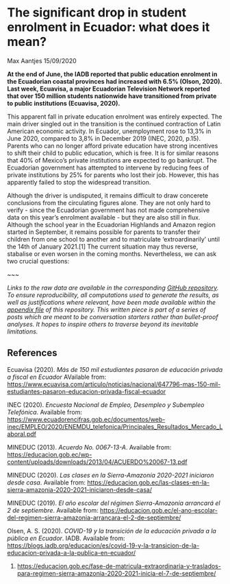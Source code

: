 The significant drop in student enrolment in Ecuador: what does it mean?
================
Max Aantjes
15/09/2020

**At the end of June, the IADB reported that public education enrolment
in the Ecuadorian coastal provinces had increased with 6.5% (Olson,
2020). Last week, Ecuavisa, a major Ecuadorian Television Network
reported that over 150 million students nationwide have transitioned
from private to public institutions (Ecuavisa, 2020).**

This apparent fall in private education enrolment was entirely expected.
The main driver singled out in the transition is the continued
contraction of Latin American economic activity. In Ecuador,
unemployment rose to 13,3% in June 2020, compared to 3,8% in December
2019 (INEC, 2020, p.15). Parents who can no longer afford private
education have strong incentives to shift their child to public
education, which is free. It is for similar reasons that 40% of Mexico’s
private institutions are expected to go bankrupt. The Ecuadorian
government has attempted to intervene by reducing fees of private
institutions by 25% for parents who lost their job. However, this has
apparently failed to stop the widespread transition.

Although the driver is undisputed, it remains difficult to draw
concerete conclusions from the circulating figures alone. They are not
only hard to verify - since the Ecuadorian government has not made
comprehensive data on this year’s enrolment available - but they are
also still in flux. Although the school year in the Ecuadorian Highlands
and Amazon region started in September, it remains possible for parents
to transfer their children from one school to another and to matriculate
‘extroardinarily’ until the 14th of January 2021.\[1\] The current
situation may thus reverse, stabalise or even worsen in the coming
months. Nevertheless, we can ask two crucial questions:

\~\~\~

*Links to the raw data are available in the corresponding [GitHub
repository](https://github.com/MaxAantjes/Exp-Analysis-Dropout-EDU-EC-COVID19).
To ensure reproducibility, all computations used to generate the
results, as well as justifications where relevant, have been made
available within the [appendix
file](https://github.com/MaxAantjes/Exp-Analysis-Exclusion-EDU-EC-COV19/blob/master/appendix.md)
of this repository. This written piece is part of a series of posts
which are meant to be conversation starters rather than bullet-proof
analyses. It hopes to inspire others to traverse beyond its inevitable
limitations.*

## References

Ecuavisa (2020). *Más de 150 mil estudiantes pasaron de educación
privada a fiscal en Ecuador* AVailable from:
<https://www.ecuavisa.com/articulo/noticias/nacional/647796-mas-150-mil-estudiantes-pasaron-educacion-privada-fiscal-ecuador>

INEC (2020). *Encuesta Nacional de Empleo, Desempleo y Subempleo
Telefónica*. Available from:
<https://www.ecuadorencifras.gob.ec/documentos/web-inec/EMPLEO/2020/ENEMDU_telefonica/Principales_Resultados_Mercado_Laboral.pdf>

MINEDUC (2013). *Acuerdo No. 0067-13-A*. Available from:
<https://educacion.gob.ec/wp-content/uploads/downloads/2013/04/ACUERDO%20067-13.pdf>

MINEDUC (2020). *Las clases en la Sierra-Amazonía 2020-2021 iniciaron
desde casa*. Available from:
<https://educacion.gob.ec/las-clases-en-la-sierra-amazonia-2020-2021-iniciaron-desde-casa/>

MINEDUC (2019). *El año escolar del régimen Sierra-Amazonía arrancará el
2 de septiembre*. Available from:
<https://educacion.gob.ec/el-ano-escolar-del-regimen-sierra-amazonia-arrancara-el-2-de-septiembre/>

Olsen, A. S. (2020). *COVID-19 y la transición de la educación privada a
la pública en Ecuador*. IADB. Available from:
<https://blogs.iadb.org/educacion/es/covid-19-y-la-transicion-de-la-educacion-privada-a-la-publica-en-ecuador/>

1.  <https://educacion.gob.ec/fase-de-matricula-extraordinaria-y-traslados-para-regimen-sierra-amazonia-2020-2021-inicia-el-7-de-septiembre/>
